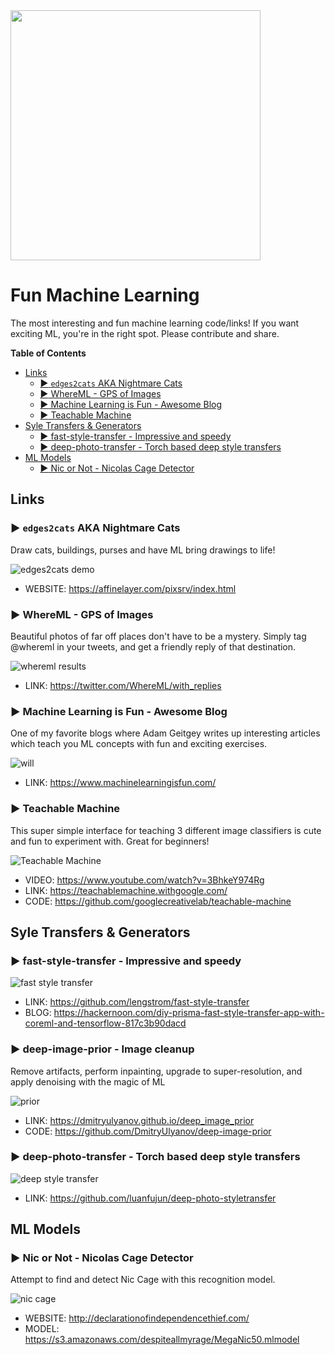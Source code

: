 <img src="./_art/fun.jpg" width="400px" />

# Fun Machine Learning
The most interesting and fun machine learning code/links!  If you want exciting ML, you're in the right spot.  Please contribute and share.

<!-- START doctoc generated TOC please keep comment here to allow auto update -->
<!-- DON'T EDIT THIS SECTION, INSTEAD RE-RUN doctoc TO UPDATE -->
**Table of Contents**

- [Links](#links)
  - [:arrow_forward: `edges2cats` AKA Nightmare Cats](#arrow_forward-edges2cats-aka-nightmare-cats)
  - [:arrow_forward: WhereML - GPS of Images](#arrow_forward-whereml---gps-of-images)
  - [:arrow_forward: Machine Learning is Fun - Awesome Blog](#arrow_forward-machine-learning-is-fun---awesome-blog)
  - [:arrow_forward: Teachable Machine](#arrow_forward-teachable-machine)
- [Syle Transfers & Generators](#syle-transfers--generators)
  - [:arrow_forward: fast-style-transfer - Impressive and speedy](#arrow_forward-fast-style-transfer---impressive-and-speedy)
  - [:arrow_forward: deep-photo-transfer - Torch based deep style transfers](#arrow_forward-deep-photo-transfer---torch-based-deep-style-transfers)
- [ML Models](#ml-models)
  - [:arrow_forward: Nic or Not - Nicolas Cage Detector](#arrow_forward-nic-or-not---nicolas-cage-detector)

<!-- END doctoc generated TOC please keep comment here to allow auto update -->

## Links

### :arrow_forward: `edges2cats` AKA Nightmare Cats
Draw cats, buildings, purses and have ML bring drawings to life!

![edges2cats demo](./_art/meow.png)

* WEBSITE: https://affinelayer.com/pixsrv/index.html

### :arrow_forward: WhereML - GPS of Images
Beautiful photos of far off places don't have to be a mystery.  Simply tag @whereml in your tweets, and get a friendly reply of that destination.

![whereml results](./_art/whereml.jpg)

* LINK: https://twitter.com/WhereML/with_replies

### :arrow_forward: Machine Learning is Fun - Awesome Blog
One of my favorite blogs where Adam Geitgey writes up interesting articles which teach you ML concepts with fun and exciting exercises.

![will](./_art/will.jpg)

* LINK: https://www.machinelearningisfun.com/

### :arrow_forward: Teachable Machine
This super simple interface for teaching 3 different image classifiers is cute and fun to experiment with.  Great for beginners!

![Teachable Machine](./_art/teachable-machine-splash-desktop.svg)

* VIDEO: https://www.youtube.com/watch?v=3BhkeY974Rg
* LINK: https://teachablemachine.withgoogle.com/
* CODE: https://github.com/googlecreativelab/teachable-machine

## Syle Transfers & Generators

### :arrow_forward: fast-style-transfer - Impressive and speedy

![fast style transfer](./_art/style_transfer.jpg)

* LINK: https://github.com/lengstrom/fast-style-transfer
* BLOG: https://hackernoon.com/diy-prisma-fast-style-transfer-app-with-coreml-and-tensorflow-817c3b90dacd

### :arrow_forward: deep-image-prior - Image cleanup
Remove artifacts, perform inpainting, upgrade to super-resolution, and apply denoising with the magic of ML

![prior](./_art/prior.png)

* LINK: https://dmitryulyanov.github.io/deep_image_prior
* CODE: https://github.com/DmitryUlyanov/deep-image-prior

### :arrow_forward: deep-photo-transfer - Torch based deep style transfers

![deep style transfer](./_art/deep_style_transfer.jpg)

* LINK: https://github.com/luanfujun/deep-photo-styletransfer


## ML Models

### :arrow_forward: Nic or Not - Nicolas Cage Detector
Attempt to find and detect Nic Cage with this recognition model.

![nic cage](./_art/nic.jpg)

* WEBSITE: http://declarationofindependencethief.com/
* MODEL: https://s3.amazonaws.com/despiteallmyrage/MegaNic50.mlmodel
